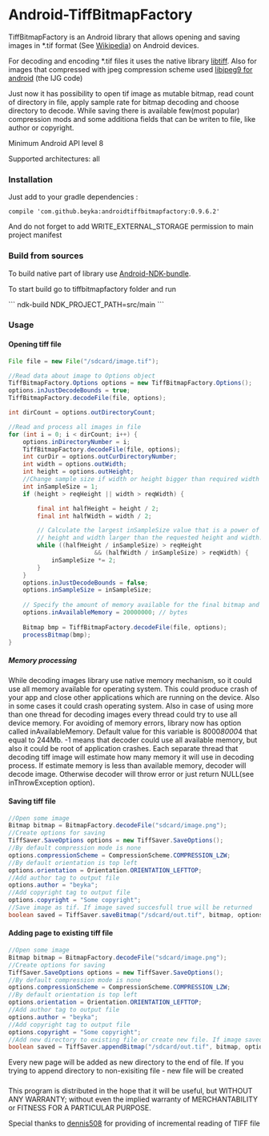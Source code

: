 # Android-TiffBitmapFactory
TiffBitmapFactory is an Android library that allows opening and saving images in *.tif format (See [Wikipedia](https://en.wikipedia.org/wiki/Tagged_Image_File_Format)) on Android devices.

For decoding and encoding *.tif files it uses the native library [libtiff](https://github.com/dumganhar/libtiff). Also for images that compressed with jpeg compression scheme used [libjpeg9 for android](https://github.com/Suvitruf/libjpeg-version-9-android) (the IJG code)

Just now it has possibility to open tif image as mutable bitmap, read count of directory in file, apply sample rate for bitmap decoding and choose directory to decode.
While saving there is available few(most popular) compression mods and some additiona fields that can be writen to file, like author or copyright.

Minimum Android API level 8

Supported architectures: all

### Installation
Just add to your gradle dependencies :
```
compile 'com.github.beyka:androidtiffbitmapfactory:0.9.6.2'
```
And do not forget to add WRITE_EXTERNAL_STORAGE permission to main project manifest

### Build from sources
To build native part of library use [Android-NDK-bundle](https://developer.android.com/tools/sdk/ndk/index.html).
<p>To start build go to tiffbitmapfactory folder and run</p>
```
ndk-build NDK_PROJECT_PATH=src/main
```

### Usage
#### Opening tiff file
```Java
File file = new File("/sdcard/image.tif");

//Read data about image to Options object
TiffBitmapFactory.Options options = new TiffBitmapFactory.Options();
options.inJustDecodeBounds = true;
TiffBitmapFactory.decodeFile(file, options);

int dirCount = options.outDirectoryCount;

//Read and process all images in file
for (int i = 0; i < dirCount; i++) {
    options.inDirectoryNumber = i;
    TiffBitmapFactory.decodeFile(file, options);
    int curDir = options.outCurDirectoryNumber;
    int width = options.outWidth;
    int height = options.outHeight;
    //Change sample size if width or height bigger than required width or height
    int inSampleSize = 1;
    if (height > reqHeight || width > reqWidth) {

        final int halfHeight = height / 2;
        final int halfWidth = width / 2;

        // Calculate the largest inSampleSize value that is a power of 2 and keeps both
        // height and width larger than the requested height and width.
        while ((halfHeight / inSampleSize) > reqHeight
                        && (halfWidth / inSampleSize) > reqWidth) {
            inSampleSize *= 2;
        }
    }
    options.inJustDecodeBounds = false;
    options.inSampleSize = inSampleSize;
    
    // Specify the amount of memory available for the final bitmap and temporary storage.
    options.inAvailableMemory = 20000000; // bytes
    
    Bitmap bmp = TiffBitmapFactory.decodeFile(file, options);
    processBitmap(bmp);
}
```

##### Memory processing
While decoding images library use native memory mechanism, so it could use all memory available for operating system. This could produce crash of your app and close other applications which are running on the device. Also in some cases it could crash operating system. 
Also in case of using more than one thread for decoding images every thread could try to use all device memory.
For avoiding of memory errors, library now has option called inAvailableMemory. Default value for this variable is 8000*8000*4 that equal to 244Mb. -1 means that decoder could use all available memory, but also it could be root of application crashes. Each separate thread that decoding tiff image will estimate how many memory it will use in decoding process. If estimate memory is less than available memory, decoder will decode image. Otherwise decoder will throw error or just return NULL(see inThrowException option).

#### Saving tiff file
```Java
//Open some image
Bitmap bitmap = BitmapFactory.decodeFile("sdcard/image.png");
//Create options for saving
TiffSaver.SaveOptions options = new TiffSaver.SaveOptions();
//By default compression mode is none
options.compressionScheme = CompressionScheme.COMPRESSION_LZW;
//By default orientation is top left
options.orientation = Orientation.ORIENTATION_LEFTTOP;
//Add author tag to output file
options.author = "beyka";
//Add copyright tag to output file
options.copyright = "Some copyright";
//Save image as tif. If image saved succesfull true will be returned
boolean saved = TiffSaver.saveBitmap("/sdcard/out.tif", bitmap, options);
```

#### Adding page to existing tiff file
```Java
//Open some image
Bitmap bitmap = BitmapFactory.decodeFile("sdcard/image.png");
//Create options for saving
TiffSaver.SaveOptions options = new TiffSaver.SaveOptions();
//By default compression mode is none
options.compressionScheme = CompressionScheme.COMPRESSION_LZW;
//By default orientation is top left
options.orientation = Orientation.ORIENTATION_LEFTTOP;
//Add author tag to output file
options.author = "beyka";
//Add copyright tag to output file
options.copyright = "Some copyright";
//Add new directory to existing file or create new file. If image saved succesfull true will be returned
boolean saved = TiffSaver.appendBitmap("/sdcard/out.tif", bitmap, options);
```
Every new page will be added as new directory to the end of file. If you trying to append directory to non-exisiting file - new file will be created


### 
This program is distributed in the hope that it will be useful,
but WITHOUT ANY WARRANTY; without even the implied warranty of
MERCHANTABILITY or FITNESS FOR A PARTICULAR PURPOSE.

Special thanks to [dennis508](https://github.com/dennis508)    for providing of incremental reading of TIFF file



